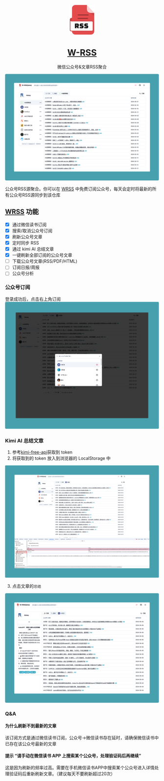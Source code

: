 <div align="center">
<img src="./asserts/logo.svg" width="80" alt="预览"/>

<h1 align="center"><a href="https://github.com/Aceysx/mp_rss">W-RSS</a></h1>

<div>微信公众号&文章RSS聚合</div>

![主界面](./asserts/main.png)

</div>

公众号RSS源聚合。你可以在 [WRSS](https://firstool.online) 中免费订阅公众号，每天会定时将最新的所有公众号RSS源同步到该仓库

## [WRSS](https://firstool.online) 功能
- [x] 通过微信读书订阅
- [x] 搜索/取消公众号订阅
- [x] 刷新公众号文章
- [x] 定时同步 RSS
- [x] 通过 kimi AI 总结文章
- [x] 一键刷新全部订阅的公众号文章
- [ ] 下载公众号文章(RSS/PDF/HTML)
- [ ] 订阅日报/周报
- [ ] 公众号分析

### 公众号订阅
登录成功后，点击右上角订阅
![](./asserts/subscribe.png)

### Kimi AI 总结文章
1. 参考[kimi-free-api](https://github.com/LLM-Red-Team/kimi-free-api?tab=readme-ov-file#%E6%8E%A5%E5%85%A5%E5%87%86%E5%A4%87)获取到 token
2. 将获取到的 token 放入到浏览器的 LocalStorage 中

![](./asserts/token.png)

3. 点击文章的`总结`

![](./asserts/summary.png)

### Q&A
#### 为什么刷新不到最新的文章
该订阅方式是通过微信读书订阅，公众号->微信读书存在延时，请确保微信读书中已存在该公众号最新的文章

#### 提示 “请手动在微信读书 APP 上搜索某个公众号，处理验证码后再继续”
这是因为刷新的频率过高。需要在手机微信读书APP中搜索某个公众号进入详情处理验证码后重新刷新文章。（建议每天不要刷新超过20次）
